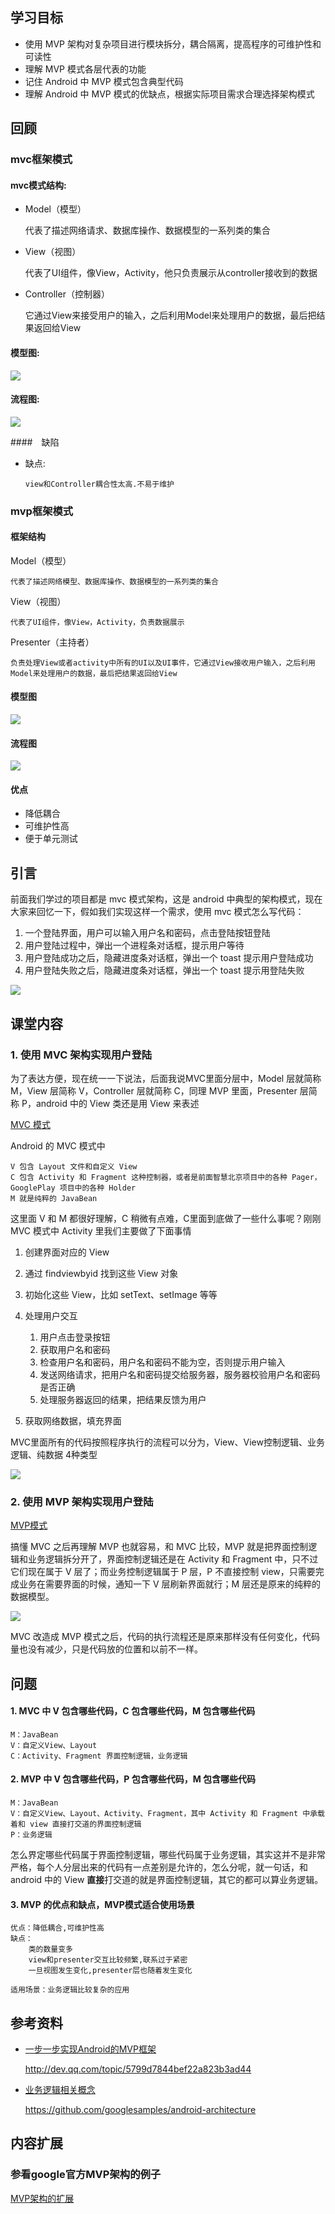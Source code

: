 

## 学习目标

* 使用 MVP 架构对复杂项目进行模块拆分，耦合隔离，提高程序的可维护性和可读性
* 理解 MVP 模式各层代表的功能
* 记住 Android 中 MVP 模式包含典型代码
* 理解 Android 中 MVP 模式的优缺点，根据实际项目需求合理选择架构模式

## 回顾

### mvc框架模式
#### mvc模式结构:

- Model（模型）

	 代表了描述网络请求、数据库操作、数据模型的一系列类的集合
- View（视图）

	代表了UI组件，像View，Activity，他只负责展示从controller接收到的数据
	
- Controller（控制器）
 
    它通过View来接受用户的输入，之后利用Model来处理用户的数据，最后把结果返回给View
	
#### 模型图:

![](/day01/img/mvc模型图.png)


#### 流程图:

![](/day01/img/mvc流程图.png)

####　缺陷

      
- 缺点:

      view和Controller耦合性太高.不易于维护


### mvp框架模式

#### 框架结构

Model（模型）

	代表了描述网络模型、数据库操作、数据模型的一系列类的集合
View（视图）

	代表了UI组件，像View，Activity，负责数据展示
Presenter（主持者）

    负责处理View或者activity中所有的UI以及UI事件，它通过View接收用户输入，之后利用Model来处理用户的数据，最后把结果返回给View

#### 模型图

![](/day01/img/mvp基础框架模型图.png)


#### 流程图

![](/day01/img/mvp基础框架图.png)

#### 优点

- 降低耦合
- 可维护性高
- 便于单元测试


## 引言

前面我们学过的项目都是 mvc 模式架构，这是 android 中典型的架构模式，现在大家来回忆一下，假如我们实现这样一个需求，使用 mvc 模式怎么写代码：

1. 一个登陆界面，用户可以输入用户名和密码，点击登陆按钮登陆
2. 用户登陆过程中，弹出一个进程条对话框，提示用户等待
3. 用户登陆成功之后，隐藏进度条对话框，弹出一个 toast 提示用户登陆成功
4. 用户登陆失败之后，隐藏进度条对话框，弹出一个 toast 提示用登陆失败

![](img/architecture001.png)

## 课堂内容

### 1. 使用 MVC 架构实现用户登陆

为了表达方便，现在统一一下说法，后面我说MVC里面分层中，Model 层就简称 M，View 层简称 V，Controller 层就简称 C，同理 MVP 里面，Presenter 层简称 P，android 中的 View 类还是用 View 来表述


[MVC 模式](/day01/006.01_MVC模式.md )

Android 的 MVC 模式中

```
V 包含 Layout 文件和自定义 View
C 包含 Activity 和 Fragment 这种控制器，或者是前面智慧北京项目中的各种 Pager，GooglePlay 项目中的各种 Holder
M 就是纯粹的 JavaBean
```

这里面 V 和 M 都很好理解，C 稍微有点难，C里面到底做了一些什么事呢？刚刚 MVC 模式中 Activity 里我们主要做了下面事情

1. 创建界面对应的 View
2. 通过 findviewbyid 找到这些 View 对象
3. 初始化这些 View，比如 setText、setImage 等等
4. 处理用户交互

   1. 用户点击登录按钮
   2. 获取用户名和密码
   3. 检查用户名和密码，用户名和密码不能为空，否则提示用户输入
   4. 发送网络请求，把用户名和密码提交给服务器，服务器校验用户名和密码是否正确
   5. 处理服务器返回的结果，把结果反馈为用户

5. 获取网络数据，填充界面

MVC里面所有的代码按照程序执行的流程可以分为，View、View控制逻辑、业务逻辑、纯数据 4种类型

![](img/architecture002.png)

### 2. 使用 MVP 架构实现用户登陆

[MVP模式](/day01/006.02_MVP模式.md )

搞懂 MVC 之后再理解 MVP 也就容易，和 MVC 比较，MVP 就是把界面控制逻辑和业务逻辑拆分开了，界面控制逻辑还是在 Activity 和 Fragment 中，只不过它们现在属于 V 层了；而业务控制逻辑属于 P 层，P 不直接控制 view，只需要完成业务在需要界面的时候，通知一下 V 层刷新界面就行；M 层还是原来的纯粹的数据模型。

![](img/architecture003.png[](/006.03))

MVC 改造成 MVP 模式之后，代码的执行流程还是原来那样没有任何变化，代码量也没有减少，只是代码放的位置和以前不一样。


## 问题

#### 1. MVC 中 V 包含哪些代码，C 包含哪些代码，M 包含哪些代码

```
M：JavaBean
V：自定义View、Layout
C：Activity、Fragment 界面控制逻辑，业务逻辑
```

#### 2. MVP 中 V 包含哪些代码，P 包含哪些代码，M 包含哪些代码

```
M：JavaBean
V：自定义View、Layout、Activity、Fragment，其中 Activity 和 Fragment 中承载着和 view 直接打交道的界面控制逻辑
P：业务逻辑
```

怎么界定哪些代码属于界面控制逻辑，哪些代码属于业务逻辑，其实这并不是非常严格，每个人分层出来的代码有一点差别是允许的，怎么分呢，就一句话，和 android 中的 View **直接**打交道的就是界面控制逻辑，其它的都可以算业务逻辑。

#### 3. MVP 的优点和缺点，MVP模式适合使用场景

```
优点：降低耦合,可维护性高
缺点：
    类的数量变多
    view和presenter交互比较频繁,联系过于紧密
    一旦视图发生变化,presenter层也随着发生变化
    
适用场景：业务逻辑比较复杂的应用
```


## 参考资料


- [一步一步实现Android的MVP框架](http://dev.qq.com/topic/5799d7844bef22a823b3ad44)

   http://dev.qq.com/topic/5799d7844bef22a823b3ad44
   
- [业务逻辑相关概念](/day01/006.03_业务逻辑相关概念.md)

   https://github.com/googlesamples/android-architecture


## 内容扩展

### 参看google官方MVP架构的例子
[MVP架构的扩展](/day01/mvpjia-gou-kuo-zhan.md)

